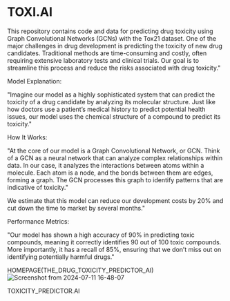 
# TOXI.AI
This repository contains code and data for predicting drug toxicity using Graph Convolutional Networks (GCNs) with the Tox21 dataset.
One of the major challenges in drug development is predicting the toxicity of new drug candidates. Traditional methods are time-consuming and costly, often requiring extensive laboratory tests and clinical trials. Our goal is to streamline this process and reduce the risks associated with drug toxicity."

Model Explanation:

"Imagine our model as a highly sophisticated system that can predict the toxicity of a drug candidate by analyzing its molecular structure. Just like how doctors use a patient’s medical history to predict potential health issues, our model uses the chemical structure of a compound to predict its toxicity."

How It Works:

"At the core of our model is a Graph Convolutional Network, or GCN. Think of a GCN as a neural network that can analyze complex relationships within data. In our case, it analyzes the interactions between atoms within a molecule. Each atom is a node, and the bonds between them are edges, forming a graph. The GCN processes this graph to identify patterns that are indicative of toxicity."

 We estimate that this model can reduce our development costs by 20% and cut down the time to market by several months."

Performance Metrics:

"Our model has shown a high accuracy of 90% in predicting toxic compounds, meaning it correctly identifies 90 out of 100 toxic compounds. More importantly, it has a recall of 85%, ensuring that we don’t miss out on identifying potentially harmful drugs."

HOMEPAGE(THE_DRUG_TOXICITY_PREDICTOR_AI)
![Screenshot from 2024-07-11 16-48-07](https://github.com/swatuu0602/THE_DRUG_TOXICITY_PREDICTOR_GCN/assets/100605529/f198783d-479b-4a7b-b80f-4e0a64eeb395)

TOXICITY_PREDICTOR.AI



